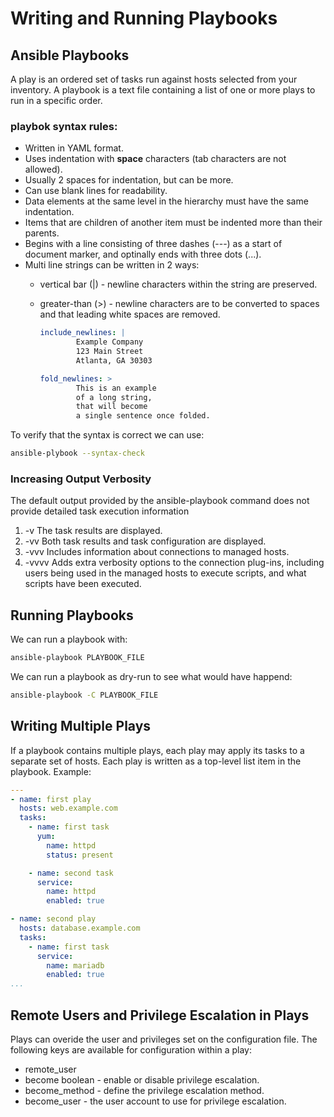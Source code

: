 # Writing and Running Playbooks

## Ansible Playbooks

A play is an ordered set of tasks run against hosts selected from your inventory.
A playbook is a text file containing a list of one or more plays to run in a specific order.

### playbok syntax rules:

- Written in YAML format.
- Uses indentation with **space** characters (tab characters are not allowed).
- Usually 2 spaces for indentation, but can be more.
- Can use blank lines for readability.
- Data elements at the same level in the hierarchy must have the same indentation.
- Items that are children of another item must be indented more than their parents.
- Begins with a line consisting of three dashes (---) as a start of document marker, and optinally ends with three dots (...).
- Multi line strings can be written in 2 ways:
  - vertical bar (|) - newline characters within the string are preserved.
  - greater-than (>) - newline characters are to be converted to spaces and that leading white spaces are removed.
  
    ```yaml
    include_newlines: |
            Example Company
            123 Main Street
            Atlanta, GA 30303

    fold_newlines: >
            This is an example
            of a long string,
            that will become
            a single sentence once folded.
    ```

To verify that the syntax is correct we can use:

``` bash
ansible-plybook --syntax-check
```

### Increasing Output Verbosity

The default output provided by the ansible-playbook command does not provide detailed task execution information

1. -v The task results are displayed.
2. -vv Both task results and task configuration are displayed.
3. -vvv Includes information about connections to managed hosts.
4. -vvvv Adds extra verbosity options to the connection plug-ins, including users being used in the managed hosts to execute scripts, and what scripts have been executed.

## Running Playbooks

We can run a playbook with:

```bash
ansible-playbook PLAYBOOK_FILE
```

We can run a playbook as dry-run to see what would have happend:

```bash
ansible-playbook -C PLAYBOOK_FILE
```

## Writing Multiple Plays

If a playbook contains multiple plays, each play may apply its tasks to a separate set of hosts.
Each play is written as a top-level list item in the playbook.
Example:

``` yaml
---
- name: first play
  hosts: web.example.com
  tasks:
    - name: first task
      yum:
        name: httpd
        status: present

    - name: second task
      service:
        name: httpd
        enabled: true

- name: second play
  hosts: database.example.com
  tasks:
    - name: first task
      service:
        name: mariadb
        enabled: true
...
```


## Remote Users and Privilege Escalation in Plays

Plays can overide the user and privileges set on the configuration file.
The following keys are available for configuration within a play:

- remote_user
- become boolean - enable or disable privilege escalation.
- become_method - define the privilege escalation method.
- become_user - the user account to use for privilege escalation.